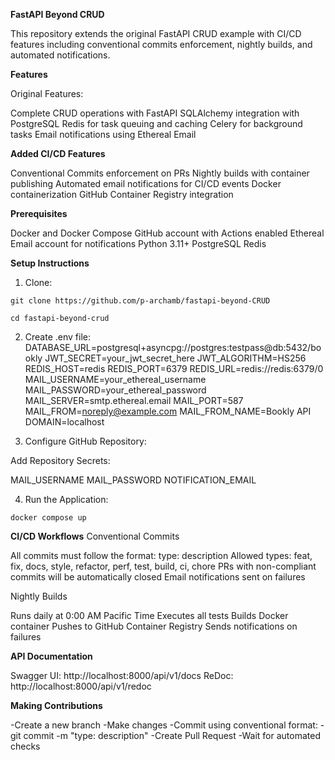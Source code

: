 **FastAPI Beyond CRUD**

This repository extends the original FastAPI CRUD example with CI/CD features including conventional commits enforcement, nightly builds, and automated notifications.

**Features**

Original Features:

Complete CRUD operations with FastAPI
SQLAlchemy integration with PostgreSQL
Redis for task queuing and caching
Celery for background tasks
Email notifications using Ethereal Email

**Added CI/CD Features**

Conventional Commits enforcement on PRs
Nightly builds with container publishing
Automated email notifications for CI/CD events
Docker containerization
GitHub Container Registry integration

**Prerequisites**

Docker and Docker Compose
GitHub account with Actions enabled
Ethereal Email account for notifications
Python 3.11+
PostgreSQL
Redis

**Setup Instructions**

1. Clone:

`git clone https://github.com/p-archamb/fastapi-beyond-CRUD` 

`cd fastapi-beyond-crud`

2. Create .env file:
DATABASE_URL=postgresql+asyncpg://postgres:testpass@db:5432/bookly
JWT_SECRET=your_jwt_secret_here
JWT_ALGORITHM=HS256
REDIS_HOST=redis
REDIS_PORT=6379
REDIS_URL=redis://redis:6379/0
MAIL_USERNAME=your_ethereal_username
MAIL_PASSWORD=your_ethereal_password
MAIL_SERVER=smtp.ethereal.email
MAIL_PORT=587
MAIL_FROM=noreply@example.com
MAIL_FROM_NAME=Bookly API
DOMAIN=localhost

3. Configure GitHub Repository:

Add Repository Secrets:

MAIL_USERNAME 
MAIL_PASSWORD 
NOTIFICATION_EMAIL 


4. Run the Application:

`docker compose up`

**CI/CD Workflows**
Conventional Commits

All commits must follow the format: type: description
Allowed types: feat, fix, docs, style, refactor, perf, test, build, ci, chore
PRs with non-compliant commits will be automatically closed
Email notifications sent on failures

Nightly Builds

Runs daily at 0:00 AM Pacific Time
Executes all tests
Builds Docker container
Pushes to GitHub Container Registry
Sends notifications on failures

**API Documentation**

Swagger UI: http://localhost:8000/api/v1/docs
ReDoc: http://localhost:8000/api/v1/redoc


**Making Contributions**

-Create a new branch
-Make changes
-Commit using conventional format:
-git commit -m "type: description"
-Create Pull Request
-Wait for automated checks

